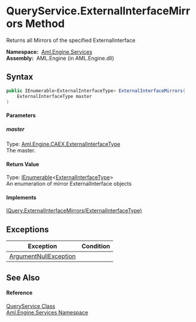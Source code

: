 QueryService.ExternalInterfaceMirrors Method
============================================
Returns all Mirrors of the specified ExternalInterface

  **Namespace:**  [Aml.Engine.Services][1]  
  **Assembly:**  AML.Engine (in AML.Engine.dll)

Syntax
------

```csharp
public IEnumerable<ExternalInterfaceType> ExternalInterfaceMirrors(
	ExternalInterfaceType master
)
```

#### Parameters

##### *master*
Type: [Aml.Engine.CAEX.ExternalInterfaceType][2]  
The master.

#### Return Value
Type: [IEnumerable][3]&lt;[ExternalInterfaceType][2]>  
 An enumeration of mirror ExternalInterface objects 
#### Implements
[IQuery.ExternalInterfaceMirrors(ExternalInterfaceType)][4]  


Exceptions
----------

Exception                  | Condition 
-------------------------- | --------- 
[ArgumentNullException][5] |           


See Also
--------

#### Reference
[QueryService Class][6]  
[Aml.Engine.Services Namespace][1]  

[1]: ../README.md
[2]: ../../Aml.Engine.CAEX/ExternalInterfaceType/README.md
[3]: https://docs.microsoft.com/dotnet/api/system.collections.generic.ienumerable-1
[4]: ../../Aml.Engine.Services.Interfaces/IQuery/ExternalInterfaceMirrors.md
[5]: https://docs.microsoft.com/dotnet/api/system.argumentnullexception
[6]: README.md
[7]: https://www.automationml.org
[8]: ../../icons/logoShade.png
